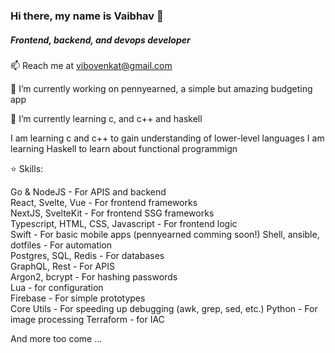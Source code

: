 ### Hi there, my name is Vaibhav 👋
##### Frontend, backend, and devops developer

📫 Reach me at <vibovenkat@gmail.com>

🔭 I’m currently working on pennyearned, a simple but amazing budgeting app

🌱 I’m currently learning c, and c++ and haskell

I am learning c and c++ to gain understanding of lower-level languages
I am learning Haskell to learn about functional programmign

⭐️ Skills:

Go & NodeJS - For APIS and backend\
React, Svelte, Vue - For frontend frameworks\
NextJS, SvelteKit - For frontend SSG frameworks\
Typescript, HTML, CSS, Javascript - For frontend logic\
Swift - For basic mobile apps (pennyearned comming soon!)
Shell, ansible, dotfiles - For automation\
Postgres, SQL, Redis - For databases\
GraphQL, Rest - For APIS\
Argon2, bcrypt - For hashing passwords\
Lua - for configuration\
Firebase - For simple prototypes\
Core Utils - For speeding up debugging (awk, grep, sed, etc.)
Python - For image processing
Terraform - for IAC


And more too come ...

